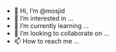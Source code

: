 - 👋 Hi, I’m @mosjid
- 👀 I’m interested in ...
- 🌱 I’m currently learning ...
- 💞️ I’m looking to collaborate on ...
- 📫 How to reach me ...

<!---
mosjid/mosjid is a ✨ special ✨ repository because its `README.md` (this file) appears on your GitHub profile.
You can click the Preview link to take a look at your changes.
--->
